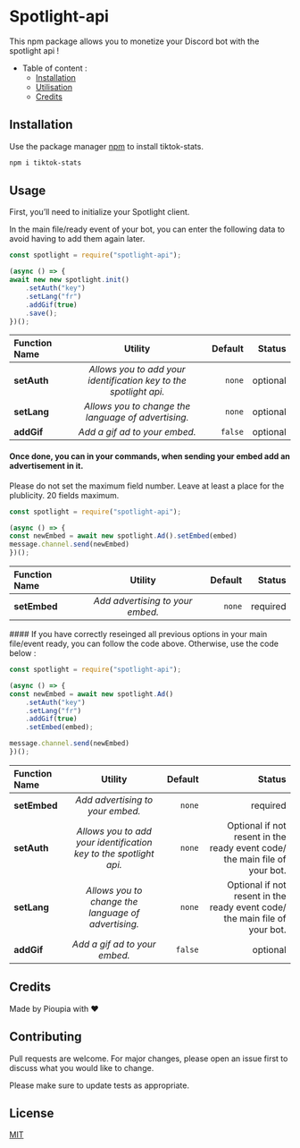 # Spotlight-api

This npm package allows you to monetize your Discord bot with the spotlight api !

- Table of content :
  * [Installation](#installation)
  * [Utilisation](#usage)
  * [Credits](#Credits)


## Installation

Use the package manager [npm](https://www.npmjs.com/) to install tiktok-stats.
```bash
npm i tiktok-stats
```

## Usage

First, you’ll need to initialize your Spotlight client.

In the main file/ready event of your bot, you can enter the following data to avoid having to add them again later.

```javascript
const spotlight = require("spotlight-api");

(async () => {
await new new spotlight.init()
	.setAuth("key")
	.setLang("fr")
	.addGif(true)
	.save();
})();
```

| Function Name | Utility | Default | Status
|:-----|:--------:|------:|------:|
| **setAuth**   | _Allows you to add your identification key to the spotlight api._ | `none` | optional |
| **setLang**   |  _Allows you to change the language of advertising._  |  `none` | optional |
| **addGif**   | _Add a gif ad to your embed._ |    `false` | optional |

#### Once done, you can in your commands, when sending your embed add an advertisement in it.

Please do not set the maximum field number. Leave at least a place for the plublicity. 20 fields maximum.

```javascript
const spotlight = require("spotlight-api");

(async () => {
const newEmbed = await new spotlight.Ad().setEmbed(embed)
message.channel.send(newEmbed)
})();
```

| Function Name | Utility | Default | Status
|:-----|:--------:|------:|------:|
| **setEmbed**   | _Add advertising to your embed._ | `none` | required |


#### If you have correctly reseinged all previous options in your main file/event ready, you can follow the code above. Otherwise, use the code below :

```javascript
const spotlight = require("spotlight-api");

(async () => {
const newEmbed = await new spotlight.Ad()
	.setAuth("key")
	.setLang("fr")
	.addGif(true)
	.setEmbed(embed);

message.channel.send(newEmbed)
})();
```

| Function Name | Utility | Default | Status
|:-----|:--------:|------:|------:|
| **setEmbed**   | _Add advertising to your embed._ | `none` | required |
| **setAuth**   | _Allows you to add your identification key to the spotlight api._ | `none` | Optional if not resent in the ready event code/ the main file of your bot. |
| **setLang**   |  _Allows you to change the language of advertising._  |  `none` | Optional if not resent in the ready event code/ the main file of your bot. |
| **addGif**   | _Add a gif ad to your embed._ |    `false` | optional |

## Credits
Made by Pioupia with ❤️


## Contributing
Pull requests are welcome. For major changes, please open an issue first to discuss what you would like to change.

Please make sure to update tests as appropriate.

## License
[MIT](https://choosealicense.com/licenses/mit/)
